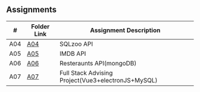 ## Assignments

| #         | Folder Link                                                                                                   | Assignment Description                             |
| :---:     | ------------------------------------------------------------------------------------------------------------- | ----------------------------------------           |
|  A04      | [A04](https://github.com/DakTheProgrammer/5303-DB-Wilson/tree/main/Assignments/A04)                           | SQLzoo API                                         |
|  A05      | [A05](https://github.com/DakTheProgrammer/5303-DB-Wilson/tree/main/Assignments/A05)                           | IMDB API                                           |
|  A06      | [A06](https://github.com/DakTheProgrammer/5303-DB-Wilson/tree/main/Assignments/A06)                           | Resteraunts API(mongoDB)                           |
|  A07      | [A07](https://github.com/DakTheProgrammer/5303-DB-Wilson/tree/main/Assignments/A07)                           | Full Stack Advising Project(Vue3+electronJS+MySQL) |
